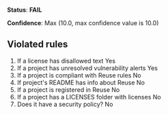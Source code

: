**Status**: **FAIL**

**Confidence**: Max (10.0, max confidence value is 10.0)

## Violated rules

1.  If a license has disallowed text Yes
1.  If a project has unresolved vulnerability alerts Yes
1.  If a project is compliant with Reuse rules No
1.  If project's README has info about Reuse No
1.  If a project is registered in Reuse No
1.  If a project has a LICENSES folder with licenses No
1.  Does it have a security policy? No
